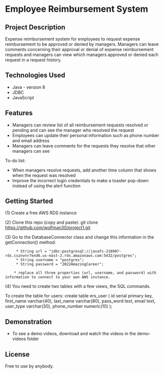# Employee Reimbursement System 

## Project Description

Expense reimbursement system for employees to request expense reimbursement to be approved or denied by managers. Managers can leave comments concerning their approval or denial of expense reimbursement requests and managers can view which managers approved or denied each request in a request history. 

## Technologies Used

* Java - version 8
* JDBC
* JavaScript

## Features
* Managers can review list of all reimbursement requests resolved or pending and can see the manager who resolved the request
* Employees can update their personal information such as phone number and email address
* Managers can leave comments for the requests they resolve that other managers can see 

To-do list:
* When managers resolve requests, add another time column that shows when the request was resolved
* Improve the incorrect login credentials to make a toaster pop-down instead of using the alert function 

## Getting Started
   
(1) Create a free AWS RDS instance

(2) Clone this repo (copy and paste): git clone https://github.com/wolfman30/project1.git

(3) Go to the DatabaseConnector class and change this information in the getConnection() method: 
         
         * String url = "jdbc:postgresql://javafs-210907-rds.csznvnr7exd6.us-east-2.rds.amazonaws.com:5432/postgres";
         * String username = "postgres";
         * String password = "2022AmazingCareer";
        
        * replace all three properties (url, username, and password) with information to connect to your own AWS instance. 
        
(4) You need to create two tables with a few views, the SQL commands. 
     
   To create the table for users: 
         create table ers_user (
               id serial primary key,
               first_name varchar(40),
               last_name varchar(80), 
               pass_word text, 
               email text, 
               user_type varchar(30), 
               phone_number numeric(10)
               ); 
   
 

## Demonstration

- To see a demo videos, download and watch the videos in the demo-videos folder 

## License

Free to use by anybody. 


